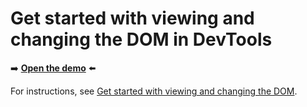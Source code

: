 # Get started with viewing and changing the DOM in DevTools
<!--
tab-title: __
top-of-page title: __
-->

➡️ **[Open the demo](https://microsoftedge.github.io/Demos/devtools-dom-get-started/)** ⬅️

For instructions, see [Get started with viewing and changing the DOM](https://learn.microsoft.com/microsoft-edge/devtools/dom/).
